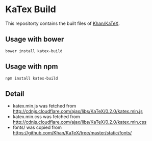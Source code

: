 # KaTex Build

This repositorty contains the built files of [Khan/KaTeX](https://github.com/Khan/KaTeX).


## Usage with bower

`bower install katex-build`


## Usage with npm

`npm install katex-build`


## Detail

- katex.min.js was fetched from http://cdnjs.cloudflare.com/ajax/libs/KaTeX/0.2.0/katex.min.js
- katex.min.css was fetched from http://cdnjs.cloudflare.com/ajax/libs/KaTeX/0.2.0/katex.min.css
- fonts/ was copied from https://github.com/Khan/KaTeX/tree/master/static/fonts/
